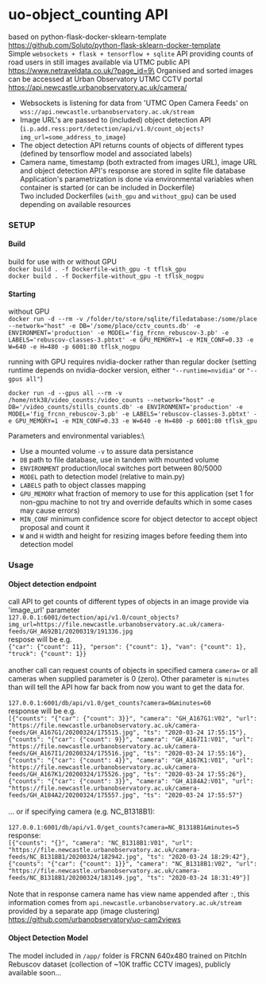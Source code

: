 # uo-object_counting API
based on python-flask-docker-sklearn-template \
https://github.com/Soluto/python-flask-sklearn-docker-template
\
Simple `websockets + flask + tensorflow + sqlite` API providing counts of road users in still images available via UTMC public API https://www.netraveldata.co.uk/?page_id=9\
Organised and sorted images can be accessed at Urban Observatory UTMC CCTV portal https://api.newcastle.urbanobservatory.ac.uk/camera/
- Websockets is listening for data from 'UTMC Open Camera Feeds' on `wss://api.newcastle.urbanobservatory.ac.uk/stream`
- Image URL's are passed to (included) object detection API (`i.p.add.ress:port/detection/api/v1.0/count_objects?img_url=some_address_to_image`)
- The object detection API returns counts of objects of different types (defined by tensorflow model and associated labels)
- Camera name, timestamp (both extracted from images URL), image URL and object detection API's response are stored in sqlite file database
Application's parametrization is done via environmental variables when container is started (or can be included in Dockerfile) \
Two included Dockerfiles (`with_gpu` and `without_gpu`) can be used depending on available resources

### SETUP
#### Build
build for use with or without GPU \
`docker build . -f Dockerfile-with_gpu -t tflsk_gpu`  \
`docker build . -f Dockerfile-without_gpu -t tflsk_nogpu`

#### Starting
without GPU \
`docker run -d --rm -v /folder/to/store/sqlite/filedatabase:/some/place --network="host" -e DB='/some/place/cctv_counts.db' -e ENVIRONMENT='production' -e MODEL='fig_frcnn_rebuscov-3.pb' -e LABELS='rebuscov-classes-3.pbtxt' -e GPU_MEMORY=1 -e MIN_CONF=0.33 -e W=640 -e H=480 -p 6001:80 tflsk_nogpu`

running with GPU requires nvidia-docker rather than regular docker (setting runtime depends on nvidia-docker version, either `"--runtime=nvidia"` or `"--gpus all"`)

`docker run -d --gpus all --rm -v /home/ntk38/video_counts:/video_counts --network="host" -e DB='/video_counts/stills_counts.db' -e ENVIRONMENT='production' -e MODEL='fig_frcnn_rebuscov-3.pb' -e LABELS='rebuscov-classes-3.pbtxt' -e GPU_MEMORY=1 -e MIN_CONF=0.33 -e W=640 -e H=480 -p 6001:80 tflsk_gpu`

Parameters and environmental variables:\
- Use a mounted volume `-v` to assure data persistance
- `DB` path to file database, use in tandem with mounted volume
- `ENVIRONMENT` production/local switches port between 80/5000
- `MODEL` path to detection model (relative to main.py)
- `LABELS` path to object classes mapping
- `GPU_MEMORY` what fraction of memory to use for this application (set 1 for non-gpu machine to not try and override defaults which in some cases may cause errors)
- `MIN_CONF` minimum confidence score for object detector to accept object proposal and count it
- `W` and `H` width and height for resizing images before feeding them into detection model

### Usage
#### Object detection endpoint
call API to get counts of different types of objects in an image provide via 'image_url' parameter\
`127.0.0.1:6001/detection/api/v1.0/count_objects?img_url=https://file.newcastle.urbanobservatory.ac.uk/camera-feeds/GH_A692B1/20200319/191336.jpg`\
respose will be e.g.\
`{"car": {"count": 11}, "person": {"count": 1}, "van": {"count": 1}, "truck": {"count": 1}}`\
\
another call can request counts of objects in specified camera `camera=` or all cameras when supplied parameter is 0 (zero). Other parameter is `minutes` than will tell the API how far back from now you want to get the data for.\
\
`127.0.0.1:6001/db/api/v1.0/get_counts?camera=0&minutes=60`\
response will be e.g.\
`[{"counts": "{"car": {"count": 3}}", "camera": "GH_A167G1:V02", "url": "https://file.newcastle.urbanobservatory.ac.uk/camera-feeds/GH_A167G1/20200324/175515.jpg", "ts": "2020-03-24 17:55:15"}, {"counts": "{"car": {"count": 9}}", "camera": "GH_A167I1:V01", "url": "https://file.newcastle.urbanobservatory.ac.uk/camera-feeds/GH_A167I1/20200324/175516.jpg", "ts": "2020-03-24 17:55:16"}, {"counts": "{"car": {"count": 4}}", "camera": "GH_A167K1:V01", "url": "https://file.newcastle.urbanobservatory.ac.uk/camera-feeds/GH_A167K1/20200324/175526.jpg", "ts": "2020-03-24 17:55:26"}, {"counts": "{"car": {"count": 3}}", "camera": "GH_A184A2:V01", "url": "https://file.newcastle.urbanobservatory.ac.uk/camera-feeds/GH_A184A2/20200324/175557.jpg", "ts": "2020-03-24 17:55:57"}`\
\
... or if specifying camera (e.g. NC_B1318B1): \
\
`127.0.0.1:6001/db/api/v1.0/get_counts?camera=NC_B1318B1&minutes=5`
response: \
`[{"counts": "{}", "camera": "NC_B1318B1:V01", "url": "https://file.newcastle.urbanobservatory.ac.uk/camera-feeds/NC_B1318B1/20200324/182942.jpg", "ts": "2020-03-24 18:29:42"}, {"counts": "{"car": {"count": 1}}", "camera": "NC_B1318B1:V02", "url": "https://file.newcastle.urbanobservatory.ac.uk/camera-feeds/NC_B1318B1/20200324/183149.jpg", "ts": "2020-03-24 18:31:49"}]`\
\
Note that in response camera name has view name appended after `:`, this information comes from `api.newcastle.urbanobservatory.ac.uk/stream` provided by a separate app (image clustering) https://github.com/urbanobservatory/uo-cam2views


#### Object Detection Model
The model included in `/app/` folder is FRCNN 640x480 trained on PitchIn Rebuscov dataset (collection of ~10K traffic CCTV images), publicly available soon...